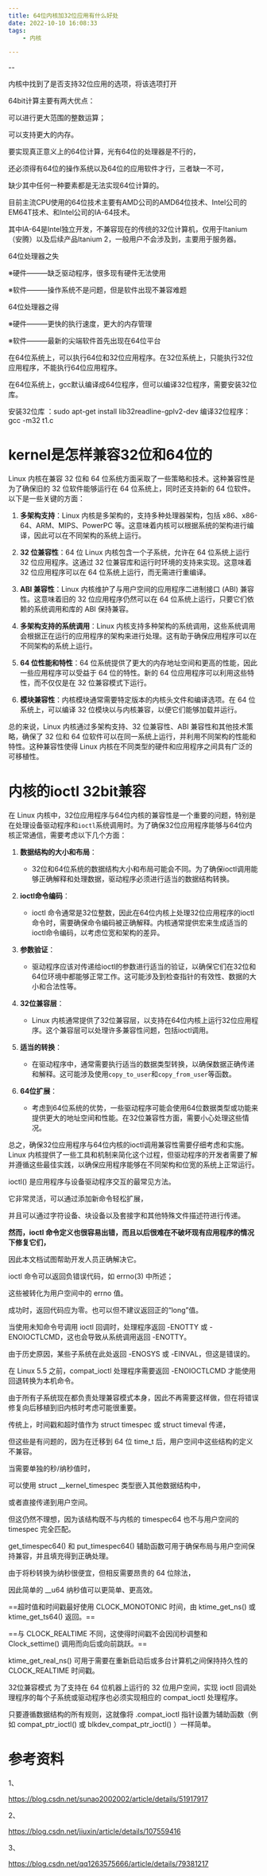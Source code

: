 ```yaml
---
title: 64位内核加32位应用有什么好处
date: 2022-10-10 16:08:33
tags:
	- 内核

---
```


--

内核中找到了是否支持32位应用的选项，将该选项打开



64bit计算主要有两大优点：

可以进行更大范围的整数运算；

可以支持更大的内存。



要实现真正意义上的64位计算，光有64位的处理器是不行的，

还必须得有64位的操作系统以及64位的应用软件才行，三者缺一不可，

缺少其中任何一种要素都是无法实现64位计算的。



目前主流CPU使用的64位技术主要有AMD公司的AMD64位技术、Intel公司的EM64T技术、和Intel公司的IA-64技术。

其中IA-64是Intel独立开发，不兼容现在的传统的32位计算机，仅用于Itanium（安腾）以及后续产品Itanium 2，一般用户不会涉及到，主要用于服务器。



64位处理器之失

※硬件———缺乏驱动程序，很多现有硬件无法使用

※软件———操作系统不是问题，但是软件出现不兼容难题

 

64位处理器之得

※硬件———更快的执行速度，更大的内存管理

※软件———最新的尖端软件首先出现在64位平台



在64位系统上，可以执行64位和32位应用程序。在32位系统上，只能执行32位应用程序，不能执行64位应用程序。



在64位系统上，gcc默认编译成64位程序，但可以编译32位程序，需要安装32位库。

安装32位库 ：sudo apt-get install lib32readline-gplv2-dev 
编译32位程序：gcc -m32 t1.c



# kernel是怎样兼容32位和64位的

Linux 内核在兼容 32 位和 64 位系统方面采取了一些策略和技术。这种兼容性是为了确保旧的 32 位软件能够运行在 64 位系统上，同时还支持新的 64 位软件。以下是一些关键的方面：

1. **多架构支持**：Linux 内核是多架构的，支持多种处理器架构，包括 x86、x86-64、ARM、MIPS、PowerPC 等。这意味着内核可以根据系统的架构进行编译，因此可以在不同架构的系统上运行。

2. **32 位兼容性**：64 位 Linux 内核包含一个子系统，允许在 64 位系统上运行 32 位应用程序。这通过 32 位兼容库和运行时环境的支持来实现。这意味着 32 位应用程序可以在 64 位系统上运行，而无需进行重编译。

3. **ABI 兼容性**：Linux 内核维护了与用户空间的应用程序二进制接口 (ABI) 兼容性。这意味着旧的 32 位应用程序仍然可以在 64 位系统上运行，只要它们依赖的系统调用和库的 ABI 保持兼容。

4. **多架构支持的系统调用**：Linux 内核支持多种架构的系统调用，这些系统调用会根据正在运行的应用程序的架构来进行处理。这有助于确保应用程序可以在不同架构的系统上运行。

5. **64 位性能和特性**：64 位系统提供了更大的内存地址空间和更高的性能，因此一些应用程序可以受益于 64 位的特性。新的 64 位应用程序可以利用这些特性，而不仅仅是在 32 位兼容模式下运行。

6. **模块兼容性**：内核模块通常需要特定版本的内核头文件和编译选项。在 64 位系统上，可以编译 32 位模块以与内核兼容，以便它们能够加载并运行。

总的来说，Linux 内核通过多架构支持、32 位兼容性、ABI 兼容性和其他技术策略，确保了 32 位和 64 位软件可以在同一系统上运行，并利用不同架构的性能和特性。这种兼容性使得 Linux 内核在不同类型的硬件和应用程序之间具有广泛的可移植性。

# 内核的ioctl 32bit兼容

在 Linux 内核中，32位应用程序与64位内核的兼容性是一个重要的问题，特别是在处理设备驱动程序和`ioctl`系统调用时。为了确保32位应用程序能够与64位内核正常通信，需要考虑以下几个方面：

1. **数据结构的大小和布局**：
   - 32位和64位系统的数据结构大小和布局可能会不同。为了确保ioctl调用能够正确解释和处理数据，驱动程序必须进行适当的数据结构转换。

2. **ioctl命令编码**：
   - ioctl 命令通常是32位整数，因此在64位内核上处理32位应用程序的ioctl命令时，需要确保命令编码被正确解释。内核通常提供宏来生成适当的ioctl命令编码，以考虑位宽和架构的差异。

3. **参数验证**：
   - 驱动程序应该对传递给ioctl的参数进行适当的验证，以确保它们在32位和64位环境中都能够正常工作。这可能涉及到检查指针的有效性、数据的大小和合法性等。

4. **32位兼容层**：
   - Linux 内核通常提供了32位兼容层，以支持在64位内核上运行32位应用程序。这个兼容层可以处理许多兼容性问题，包括ioctl调用。

5. **适当的转换**：
   - 在驱动程序中，通常需要执行适当的数据类型转换，以确保数据正确传递和解释。这可能涉及使用`copy_to_user`和`copy_from_user`等函数。

6. **64位扩展**：
   - 考虑到64位系统的优势，一些驱动程序可能会使用64位数据类型或功能来提供更大的地址空间和性能。在32位兼容性方面，需要小心处理这些情况。

总之，确保32位应用程序与64位内核的ioctl调用兼容性需要仔细考虑和实施。Linux 内核提供了一些工具和机制来简化这个过程，但驱动程序的开发者需要了解并遵循这些最佳实践，以确保应用程序能够在不同架构和位宽的系统上正常运行。



ioctl() 是应用程序与设备驱动程序交互的最常见方法。

它非常灵活，可以通过添加新命令轻松扩展，

并且可以通过字符设备、块设备以及套接字和其他特殊文件描述符进行传递。



**然而，ioctl 命令定义也很容易出错，而且以后很难在不破坏现有应用程序的情况下修复它们，**

因此本文档试图帮助开发人员正确解决它。



ioctl 命令可以返回负错误代码，如 errno(3) 中所述；

这些被转化为用户空间中的 errno 值。

成功时，返回代码应为零。也可以但不建议返回正的“long”值。



当使用未知命令号调用 ioctl 回调时，处理程序返回 -ENOTTY 或 -ENOIOCTLCMD，这也会导致从系统调用返回 -ENOTTY。

由于历史原因，某些子系统在此处返回 -ENOSYS 或 -EINVAL，但这是错误的。



在 Linux 5.5 之前，compat_ioctl 处理程序需要返回 -ENOIOCTLCMD 才能使用回退转换为本机命令。

由于所有子系统现在都负责处理兼容模式本身，因此不再需要这样做，但在将错误修复向后移植到旧内核时考虑可能很重要。



传统上，时间戳和超时值作为 struct timespec 或 struct timeval 传递，

但这些是有问题的，因为在迁移到 64 位 time_t 后，用户空间中这些结构的定义不兼容。



当需要单独的秒/纳秒值时，

可以使用 struct __kernel_timespec 类型嵌入其他数据结构中，

或者直接传递到用户空间。



但这仍然不理想，因为该结构既不与内核的 timespec64 也不与用户空间的 timespec 完全匹配。 

get_timespec64() 和 put_timespec64() 辅助函数可用于确保布局与用户空间保持兼容，并且填充得到正确处理。

由于将秒转换为纳秒很便宜，但相反需要昂贵的 64 位除法，

因此简单的 __u64 纳秒值可以更简单、更高效。

==超时值和时间戳最好使用 CLOCK_MONOTONIC 时间，由 ktime_get_ns() 或 ktime_get_ts64() 返回。==

==与 CLOCK_REALTIME 不同，这使得时间戳不会因闰秒调整和 Clock_settime() 调用而向后或向前跳跃。==

ktime_get_real_ns() 可用于需要在重新启动后或多台计算机之间保持持久性的 CLOCK_REALTIME 时间戳。



32位兼容模式
为了支持在 64 位机器上运行的 32 位用户空间，实现 ioctl 回调处理程序的每个子系统或驱动程序也必须实现相应的 compat_ioctl 处理程序。

只要遵循数据结构的所有规则，这就像将 .compat_ioctl 指针设置为辅助函数（例如 compat_ptr_ioctl() 或 blkdev_compat_ptr_ioctl() ）一样简单。



# 参考资料

1、

https://blog.csdn.net/sunao2002002/article/details/51917917

2、

https://blog.csdn.net/jiuxin/article/details/107559416

3、

https://blog.csdn.net/qq1263575666/article/details/79381217